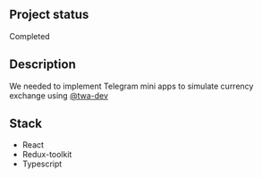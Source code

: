 
## Project status

Completed

## Description

We needed to implement Telegram mini apps to simulate currency exchange using [@twa-dev](https://github.com/twa-dev)

## Stack

- React
- Redux-toolkit
- Typescript
